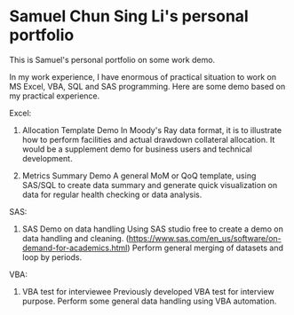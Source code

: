 # Samuel Chun Sing Li's personal portfolio
This is Samuel's personal portfolio on some work demo.

In my work experience, I have enormous of practical situation to work on MS Excel, VBA, SQL and SAS programming.
Here are some demo based on my practical experience.

Excel:
1. Allocation Template Demo
   In Moody's Ray data format, it is to illustrate how to perform facilities and actual drawdown collateral allocation. It would be a supplement demo for business users and technical development.
   
2. Metrics Summary Demo
   A general MoM or QoQ template, using SAS/SQL to create data summary and generate quick visualization on data for regular health checking or data analysis.
 
SAS:
1.	SAS Demo on data handling
Using SAS studio free to create a demo on data handling and cleaning.  (https://www.sas.com/en_us/software/on-demand-for-academics.html)
Perform general merging of datasets and loop by periods.

VBA:
1.	VBA test for interviewee
Previously developed VBA test for interview purpose. Perform some general data handling using VBA automation. 
